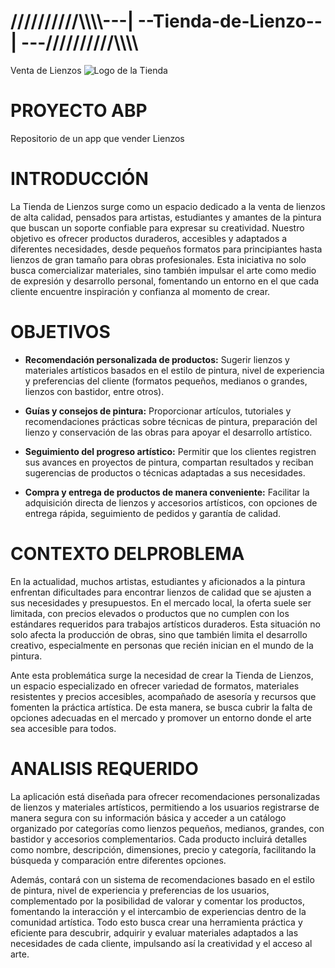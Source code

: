 # //////////\\\\\\\\---| --Tienda-de-Lienzo--| ---//////////\\\\\\\\
Venta de Lienzos
![Logo de la Tienda](https://lh3.googleusercontent.com/rd-gg-dl/AJfQ9KSiP6IGm0ZfpkXZcvq4jw312WIl1MiLod1zW7BJaj2601cPxGaqb9MzTuylW84OX8KeKuy4GWYx9gF-8C43fY9_PaAxvzrLos-bv8YWLeRiUQZLHze8CR2e5bJqzx7YD7bDNUjQ7cPhl9L3eaAVyLKjUgn96mvgSXOV9c2APAf1m7l6DCuPYFHiAGn9i0K4bB2vmsqG5Itn2eMBhf0hdiAtQtes-Dq32QFtKeed4LGYqhLANsacrgkm5UPGBfvixyDAPov7mu-BKRyO7rJv1EKeEtwoIr6A9OJDB-KmThAHFUhNlS3zyMvoCV4QWtCKiSCGvthnYywcs7GM5uvZPUrEHm0vLHES8VtI9R-znSANzULgWBm5fTMZbuJIvSErpQuqfYKv4Wy2oqOF3JZO8023kLgnJ26dCOfeQ5-fts6l74eDCXtP5Lr1rNhw5t9MgymuuyrYBUlHjhyB4D8_dVSuthTXRhYd1mrVfACVbwBOC0RFcIs9lvZImY9J3qwc7VOPn_G9U9U9iKsfHjCLoQPsAczuu79AxAbKd27lqBap1dpTNz-1JwDP8DlFmAuabKyd5g3OcXVgxEDKk3nxNFXEiTu1hbrNLej0PGLnxBZEOk96dHI1BupeqjN1XKbjq6odyOGVtn9z7whNJ61-5xrKO7y0rptq0WYS8n5D09OshyZUZ-Gl0SFpulsmrTmw8nNg6SqFt1kw8WLm89YRV2OyRs98wUJ-Ryzo9Kex0XjmJkj7vGrWfKfjgU5Hu6esjKfHUzi8dUE10h83u_EcuoD8q-fnYtiLLO2OzFHGJoL2DNRa0AxOizphO33L5ZRXSqGFiBMe0xpXrTUfvKv6k8zZHC8QafqmvT8e7PZYCTdG1xuJwcLYH9pIlG5eMWw89NB-OwIQgG2l2LwXG3Rti5ouYvjDjh-WN3vHjMzTbXZQzxpQDCOBln314LiCOGRKlJnhATceGYdhnAjjCQKYKkQ4MzxYlwQ5pRKJwLnUgfMNlbDIZ6IvdxZ_U6Na-kmt1XZjSgdKvNF001eShA6TKpR-CBZFvTNvKsdhFPq6FPh0B8fhjBfkJvBacGhac9ehiTaif_j-oAMwx9RUEKBpmQ56CsBAVk2Q-BCTcE61_DsPkP2PdXvAww=s1024)

# PROYECTO ABP       
Repositorio de un app que vender Lienzos
# INTRODUCCIÓN
La Tienda de Lienzos surge como un espacio dedicado a la venta de lienzos de alta calidad, pensados para artistas, estudiantes y amantes de la pintura que buscan un soporte confiable para expresar su creatividad. Nuestro objetivo es ofrecer productos duraderos, accesibles y adaptados a diferentes necesidades, desde pequeños formatos para principiantes hasta lienzos de gran tamaño para obras profesionales. Esta iniciativa no solo busca comercializar materiales, sino también impulsar el arte como medio de expresión y desarrollo personal, fomentando un entorno en el que cada cliente encuentre inspiración y confianza al momento de crear.

# OBJETIVOS   
* **Recomendación personalizada de productos:** Sugerir lienzos y materiales artísticos basados en el estilo de pintura, nivel de experiencia y preferencias del cliente (formatos pequeños, medianos o grandes, lienzos con bastidor, entre otros).

* **Guías y consejos de pintura:** Proporcionar artículos, tutoriales y recomendaciones prácticas sobre técnicas de pintura, preparación del lienzo y conservación de las obras para apoyar el desarrollo artístico.

* **Seguimiento del progreso artístico:** Permitir que los clientes registren sus avances en proyectos de pintura, compartan resultados y reciban sugerencias de productos o técnicas adaptadas a sus necesidades.

* **Compra y entrega de productos de manera conveniente:** Facilitar la adquisición directa de lienzos y accesorios artísticos, con opciones de entrega rápida, seguimiento de pedidos y garantía de calidad.

# CONTEXTO DELPROBLEMA
En la actualidad, muchos artistas, estudiantes y aficionados a la pintura enfrentan dificultades para encontrar lienzos de calidad que se ajusten a sus necesidades y presupuestos. En el mercado local, la oferta suele ser limitada, con precios elevados o productos que no cumplen con los estándares requeridos para trabajos artísticos duraderos. Esta situación no solo afecta la producción de obras, sino que también limita el desarrollo creativo, especialmente en personas que recién inician en el mundo de la pintura.

Ante esta problemática surge la necesidad de crear la Tienda de Lienzos, un espacio especializado en ofrecer variedad de formatos, materiales resistentes y precios accesibles, acompañado de asesoría y recursos que fomenten la práctica artística. De esta manera, se busca cubrir la falta de opciones adecuadas en el mercado y promover un entorno donde el arte sea accesible para todos.

# ANALISIS REQUERIDO
La aplicación está diseñada para ofrecer recomendaciones personalizadas de lienzos y materiales artísticos, permitiendo a los usuarios registrarse de manera segura con su información básica y acceder a un catálogo organizado por categorías como lienzos pequeños, medianos, grandes, con bastidor y accesorios complementarios. Cada producto incluirá detalles como nombre, descripción, dimensiones, precio y categoría, facilitando la búsqueda y comparación entre diferentes opciones.

Además, contará con un sistema de recomendaciones basado en el estilo de pintura, nivel de experiencia y preferencias de los usuarios, complementado por la posibilidad de valorar y comentar los productos, fomentando la interacción y el intercambio de experiencias dentro de la comunidad artística. Todo esto busca crear una herramienta práctica y eficiente para descubrir, adquirir y evaluar materiales adaptados a las necesidades de cada cliente, impulsando así la creatividad y el acceso al arte.



